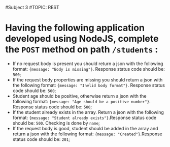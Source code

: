 #Subject 3
#TOPIC: REST

# Having the following application developed using NodeJS, complete the `POST` method on path `/students` :

- If no request body is present you should return a json with the following format: `{message: "Body is missing"}`. Response status code should be: `500`;
- If the request body properties are missing you should return a json with the following format: `{message: "Invlid body format"}`. Response status code should be: `500`;
- Student age should be positive, otherwise return a json with the following format: `{message: "Age should be a positive number"}`. Response status code should be: `500`; 
- If the student already exists in the array. Return a json with the following format: `{message: "Student already exists"}`.Response status code should be: `500`. Checking is done by `name`;
- If the request body is good, student should be added in the array and return a json with the following format: `{message: "Created"}`.Response status code should be: `201`;